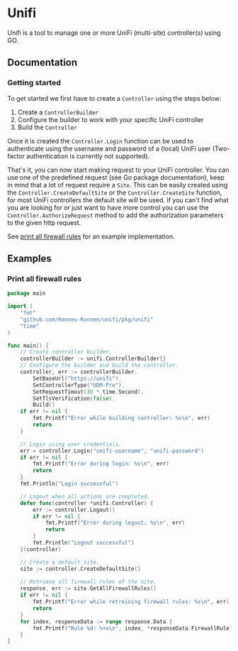 # Unifi

Unifi is a tool to manage one or more UniFi (multi-site) controller(s) using GO.

## Documentation

### Getting started

To get started we first have to create a `Controller` using the steps below:
1. Create a `ControllerBuilder`
2. Configure the builder to work with your specific UniFi controller
3. Build the `Controller`

Once it is created the `Controller.Login` function can be used to authenticate using the username and password of a (local) UniFi user (Two-factor authentication is currently not supported). 

That's it, you can now start making request to your UniFi controller.
You can use one of the predefined request (see Go package documentation), keep in mind that a lot of request require a `Site`.
This can be easily created using the `Controller.CreateDefaultSite` or the `Controller.CreateSite` function, for most UniFi controllers the default site will be used.
If you can't find what you are looking for or just want to have more control you can use the `Controller.AuthorizeRequest` method to add the authorization parameters to the given http request. 

See [print all firewall rules](#print-all-firewall-rules) for an example implementation.

## Examples

### Print all firewall rules

```go
package main

import (
	"fmt"
	"github.com/Hannes-Kunnen/unifi/pkg/unifi"
	"time"
)

func main() {
	// Create controller builder.
	controllerBuilder := unifi.ControllerBuilder{}
	// Configure the builder and build the controller.
	controller, err := controllerBuilder.
		SetBaseUrl("https://unifi").
		SetControllerType("UDM-Pro").
		SetRequestTimout(30 * time.Second).
		SetTlsVerification(false).
		Build()
	if err != nil {
		fmt.Printf("Error while building controller: %s\n", err)
		return
	}

	// Login using user credentials.
	err = controller.Login("unifi-username", "unifi-password")
	if err != nil {
		fmt.Printf("Error during login: %s\n", err)
		return
	}
	fmt.Println("Login successful")

	// Logout when all actions are completed.
	defer func(controller *unifi.Controller) {
		err := controller.Logout()
		if err != nil {
			fmt.Printf("Error during logout: %s\n", err)
			return
		}
		fmt.Println("Logout successful")
	}(controller)

	// Create a default site.
	site := controller.CreateDefaultSite()
	
	// Retrieve all firewall rules of the site.
	response, err := site.GetAllFirewallRules()
	if err != nil {
		fmt.Printf("Error while retreiving firewall rules: %s\n", err)
		return
	}
	for index, responseData := range response.Data {
		fmt.Printf("Rule %d: %+v\n", index, *responseData.FirewallRule)
	}
}

```
